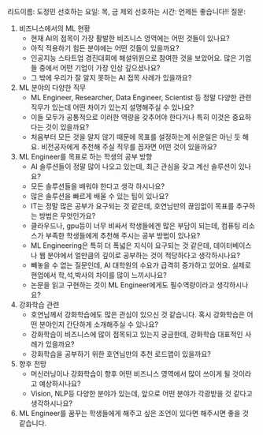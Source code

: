 
리드이름: 도정민
선호하는 요일: 목, 금 제외
선호하는 시간: 언제든 좋습니다!!
질문: 
1. 비즈니스에서의 ML 현황
	- 현재 AI의 접목이 가장 활발한 비즈니스 영역에는 어떤 것들이 있나요?
	- 아직 적용하기 힘든 분야에는 어떤 것들이 있을까요?
	- 인공지능 스타트업 경진대회에 해설위원으로 참여한 것을 보았어요. 많은 기업들 중에서 어떤 기업이 가장 인상 깊으셨나요?
	- 그 밖에 우리가 잘 알지 못하는 AI 접목 사례가 있을까요?
2. ML 분야의 다양한 직무
	- ML Engineer, Researcher, Data Engineer, Scientist 등 정말 다양한 관련직무가 있는데 어떤 차이가 있는지 설명해주실 수 있나요?
	- 이들 모두가 공통적으로 이러한 역량을 갖추어야 한다거나 특히 이것은 중요하다는 것이 있을까요?
	- 처음부터 모든 것을 알지 않기 때문에 목표를 설정하는게 쉬운일은 아닌 듯 해요. 비전공자에게 추천해 주실 직무를 꼽자면 어떤 것이 있을까요?
3. ML Engineer를 목표로 하는 학생의 공부 방향
	- AI 솔루션들이 정말 많이 나오고 있는데, 최근 관심을 갖고 계신 솔루션이 있나요?
	- 모든 솔루션들을 배워야 한다고 생각 하시나요?
	- 많은 솔루션을 빠르게 배울 수 있는 팁이 있나요?
	- IT는 정말 많은 공부가 요구되는 것 같은데, 호연님만의 끊임없이 목표를 추구하는 방법은 무엇인가요?
	- 클라우드나, gpu등이 너무 비싸서 학생들에겐 많은 부담이 되는데, 컴퓨팅 리소스가 부족한 학생들에게 추천해 주시는 공부 방법이 있나요?
	- ML Engineering은 특히 더 폭넓은 지식이 요구되는 것 같은데, 데이터베이스나 웹 분야에서 얼만큼의 깊이로 공부하는 것이 적당하다고 생각하시나요?
	- 빼놓을 수 없는 질문인데, AI 대학원의 수요가 급격히 증가하고 있어요. 실제로 현업에서 학,석,박사의 차이를 많이 느끼시나요?
	- 논문을 읽고 구현하는 것이 ML Engineer에게도 필수역량이라고 생각하시나요?
4. 강화학습 관련
	- 호연님께서 강화학습에도 많은 관심이 있으신 것 같습니다. 혹시 강화학습은 어떤 분야인지 간단하게 소개해주실 수 있나요?
	- 강화학습이 비즈니스에 많이 접목되고 있는지 궁금한데, 강화학습 대표적인 사례가 있을까요?
	- 강화학습을 공부하기 위한 호연님만의 추천 로드맵이 있을까요?
5. 향후 전망
	- 머신러닝이나 강화학습이 향후 어떤 비즈니스 영역에서 많이 쓰이게 될 것이라고 예상하시나요?
	- Vision, NLP등 다양한 분야가 있는데, 앞으로 어떤 분야가 각광받을 것 같다고 생각하시나요?
6. ML Engineer를 꿈꾸는 학생들에게 해주고 싶은 조언이 있다면 해주시면 좋을 것 같습니다.


